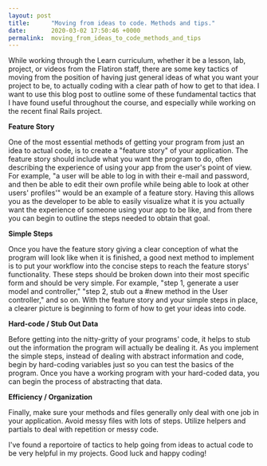 ```yaml
---
layout: post
title:      "Moving from ideas to code. Methods and tips."
date:       2020-03-02 17:50:46 +0000
permalink:  moving_from_ideas_to_code_methods_and_tips
---
```



While working through the Learn curriculum, whether it be a lesson, lab, project, or videos from the Flatiron staff, there are some key tactics of moving from the position of having just general ideas of what you want your project to be, to actually coding with a clear path of how to get to that idea. I want to use this blog post to outline some of these fundamental tactics that I have found useful throughout the course, and especially while working on the recent final Rails project.

**Feature Story**

One of the most essential methods of getting your program from just an idea to actual code, is to create a "feature story" of your application. The feature story should include what you want the program to do, often describing the experience of using your app from the user's point of view. For example, "a user will be able to log in with their e-mail and password, and then be able to edit their own profile while being able to look at other users' profiles'" would be an example of a feature story. Having this allows you as the developer to be able to easily visualize what it is you actually want the experience of someone using your app to be like, and from there you can begin to outline the steps needed to obtain that goal.

**Simple Steps**

Once you have the feature story giving a clear conception of what the program will look like when it is finished, a good next method to implement is to put your workflow into the concise steps to reach the feature storys' functionality. These steps should be broken down into their most specific form and should be very simple. For example, "step 1, generate a user model and controller," "step 2, stub out a #new method in the User controller," and so on. With the feature story and your simple steps in place, a clearer picture is beginning to form of how to get your ideas into code.

**Hard-code / Stub Out Data**

Before getting into the nitty-gritty of your programs' code, it helps to stub out the information the program will actually be dealing it. As you implement the simple steps, instead of dealing with abstract information and code, begin by hard-coding variables just so you can test the basics of the program. Once you have a working program with your hard-coded data, you can begin the process of abstracting that data.

**Efficiency / Organization**

Finally, make sure your methods and files generally only deal with one job in your application. Avoid messy files with lots of steps. Utilize helpers and partials to deal with repetition or messy code.

I've found a reportoire of tactics to help going from ideas to actual code to be very helpful in my projects. Good luck and happy coding!


